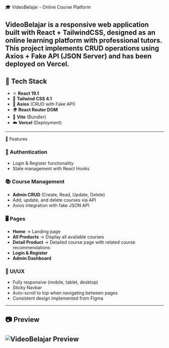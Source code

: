 🎓 VideoBelajar - Online Course Platform

**VideoBelajar** is a responsive web application built with **React + TailwindCSS**, designed as an online learning platform with professional tutors.  
This project implements **CRUD operations using Axios + Fake API (JSON Server)** and has been **deployed on Vercel**.
---

## 🚀 Tech Stack
- ⚛️ **React 19.1**
- 🎨 **Tailwind CSS 4.1**
- 📡 **Axios** (CRUD with Fake API)
- 🌍 **React Router DOM**
- 🔧 **Vite** (Bundler)
- ☁️ **Vercel** (Deployment)
---

📌 Features
### 🔐 Authentication
- Login & Register functionality
- State management with React Hooks

### 📚 Course Management
- **Admin CRUD** (Create, Read, Update, Delete)
- Add, update, and delete courses via API
- Axios integration with fake JSON API

### 🖥️ Pages
- **Home** → Landing page
- **All Products** → Display all available courses
- **Detail Product** → Detailed course page with related course recommendations
- **Login & Register**
- **Admin Dashboard**

### 🎨 UI/UX
- Fully responsive (mobile, tablet, desktop)
- Sticky Navbar
- Auto-scroll to top when navigating between pages
- Consistent design implemented from Figma
---

## 📷 Preview
![VideoBelajar Preview](
https://videobelajar-react-de088xll3-andhika-anggara-pratamas-projects.vercel.app/)
---
